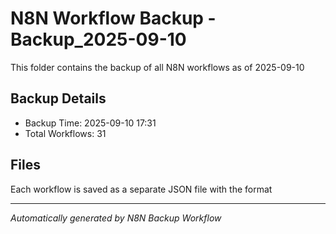 # N8N Workflow Backup - Backup_2025-09-10

This folder contains the backup of all N8N workflows as of 2025-09-10

## Backup Details
- Backup Time: 2025-09-10 17:31
- Total Workflows: 31

## Files
Each workflow is saved as a separate JSON file with the format

---
*Automatically generated by N8N Backup Workflow*